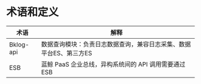 # 术语和定义

| 术语 | 解释 |
|--|--|
| Bklog-api |	数据查询模块：负责日志数据查询，兼容日志采集、数据平台ES、第三方ES |
| ESB	  | 蓝鲸 PaaS 企业总线，异构系统间的 API 调用需要通过 ESB |
